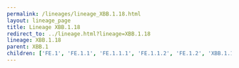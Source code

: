 ```yaml
---
permalink: /lineages/lineage_XBB.1.18.html
layout: lineage_page
title: Lineage XBB.1.18
redirect_to: ../lineage.html?lineage=XBB.1.18
lineage: XBB.1.18
parent: XBB.1
children: ['FE.1', 'FE.1.1', 'FE.1.1.1', 'FE.1.1.2', 'FE.1.2', 'XBB.1.18', 'XBB.1.18.1']
---
```

